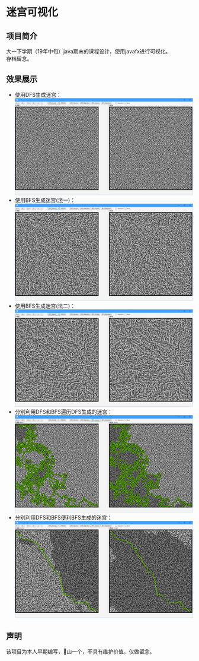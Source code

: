# 迷宫可视化  
## 项目简介  
大一下学期（19年中旬）java期末的课程设计，使用javafx进行可视化。  
存档留念。  
## 效果展示  
+ 使用DFS生成迷宫：  
![avatar](PIC/DFS_Stack.png)  
+ 使用BFS生成迷宫(法一)：  
![avatar](PIC/BFS_Strong.png)  
+ 使用BFS生成迷宫(法二)：  
![avatar](PIC/BFS_Week.png)  
+ 分别利用DFS和BFS遍历DFS生成的迷宫：  
![avatar](PIC/DFS_DFS&BFS.png)  
+ 分别利用DFS和BFS便利BFS生成的迷宫：  
![avatar](PIC/BFS_DFS&BFS.png)  
## 声明  
该项目为本人早期编写，💩山一个，不具有维护价值，仅做留念。  